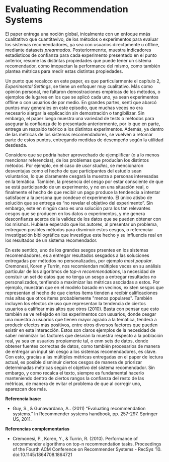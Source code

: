 # Evaluating Recommendation Systems

El paper entrega una noción global, inicalmente con un enfoque mnás cualitatitvo que cuantitavivo, de los métodos o experimentos para evaluar los sistemas recomendadores, ya sea con usuarios directamente u offline, mediante datasets *prearmados*. Posteriormenrte, muestra indicadores estadísticos de confianza para cada experimento presentado en el punto anterior, resume las distintas propiedades que puede tener un sistema recomendador, cómo imopactan la performance del mismo, como también plantea métricas para medir estas distintas propiedades.

Un punto que recalcco en este paper, es que particularmente el capítulo 2, *Experimental Settings*, se tiene un enfoquer muy cualitativo. Más como opinión personal, me faltaron demostraciones empíricas de los métodos, o ejemplos de lugares en los que se aplicó cada uno, ya sean experimentos offline o con usuarios de por medio. En grandes partes, sentí que abarcó puntos muy generales en este episodio, que muchas veces no era necesario alargar la explicación sin demostración o tangibilizar. Sin embargo, el paper luego muestra una variedad de tests o métodos para asegurar la confianza de lo presentado anteriormente, por lo que en parte, entrega un respaldo teórico a los distintos experimentos. Además, ya dentro de las métricas de los sistemas recomendadores, se vuelven a retomar parte de estos puntos, entregando medidas de desempeño según la utilidad desdeada.

Considero que se podria haber aprovechado de ejemplificar (o a lo menos mencionar referencias), de los problemas que producían los distintos métodos. Por ejemplo, en el caso de *user studies*, se mencionaron desventajas como el hecho de que participantes del estudio sean voluntarios, lo que claramente cesgará la muestra a personas interesadas en la temática. También, la presencia del cesgo por estar consciente de que se está participando de un experimento, y no en una situación real, o finalmente el hecho de que recibir un pago produce la tendencia a intentar satisfacer a la persona que condeue el experimento. El único atisbo de solución que se entrega es “no revelar el objetivo del experimento”. Sin embargo, este en ningún caso es una solución para los tan relevantes cesgos que se producen en los datos o experimentos, y me genera desconfianza acerca de la validez de los datos que se pueden obtener con los mismos. Hubiese esperado que los autores, al presentar un problema, entreguen posibles métodos para disminuir estos cesgos, o referenciar investigación bibliográfica que investigue este hecho y su influencia real en los resultados de un sistema recomendador.

En este sentido, uno de los grandes sesgos prsentes en los sistemas recomendadores, es a entregar resultados sesgados a las soluciones entregadas por métodos no personalizados, por ejemplo *most popular*. Cremonesi, Koren y Turrin, nos recomiendan múltiples veces en su análisis particular de los algoritmos de *top-n recommendations*, la necesidad de constuir un set de datos que no tenga un sesgo a entregar resultados no personalizados, tenfiendo a maximizar las métricas asociadas a estos. Por ejemplo, muestran que en el modelo basado en vecinos, existen sesgos que representan el hecho de que ciertos ítems tienden a recibir calificaciones más altas que otros ítems probablemente "menos populares". También incluyen los efectos de uso que representan la tendencia de ciertos usuarios a calificar más altos que otros (2010). Basta con pensar que esto también se ve reflejado en los experimentos con usuarios, donde cesgar una muestra a usuarios que tienen mayor agrado a la temática, tenderá a producir efectos más positivos, entre otros diversos factores que pueden existir en esta interacción.
Estos son claros ejemplos de la necesidad de saber minimizar los factores que desvían la muestra respecto a la población real, ya sea en usuarios propiamente tal, o enm sets de datos, donde obtener fuentes correctas de datos, como también procesarlos de manera de entregar un input sin cesgo a los sistemas recomendadores, es clave. Con esto, gracias a las múltiples métricas entregadas en el paper de lectura actual, es posible disminuir ciertos cesgos de manera de priorizar determinadas métricas según el objetivo del sistema recomendador. Sin embargo, y como recalca el texto, siempre es fundamental hacerlo manteniendo dentro de ciertos rangos la confianza del resto de las métricas, de manera de evitar el problema de que al corregir uno, aparezcan dos más.

**Referencia base:** 
- Guy, S., & Gunawardana, A.. (2011) “Evaluating recommendation systems.” In Recommender systems handbook, pp. 257-297. Springer US, 2011.

**Referencias complementarias**
- Cremonesi, P., Koren, Y., & Turrin, R. (2010). Performance of recommender algorithms on top-n recommendation tasks. Proceedings of the Fourth ACM Conference on Recommender Systems - RecSys  ’10. doi:10.1145/1864708.1864721

